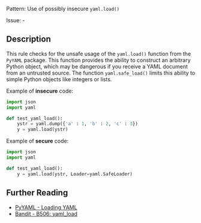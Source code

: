 Pattern: Use of possibly insecure `yaml.load()`

Issue: -

## Description

This rule checks for the unsafe usage of the `yaml.load()` function from
the `PyYAML` package. This function provides the ability to construct
an arbitrary Python object, which may be dangerous if you receive a YAML
document from an untrusted source. The function `yaml.safe_load()` limits this
ability to simple Python objects like integers or lists.


Example of **insecure** code:

```python
import json
import yaml

def test_yaml_load():
    ystr = yaml.dump({'a' : 1, 'b' : 2, 'c' : 3})
    y = yaml.load(ystr)
```

Example of **secure** code:

```python
import json
import yaml

def test_yaml_load():
    y = yaml.load(ystr, Loader=yaml.SafeLoader)
```

## Further Reading

* [PyYAML - Loading YAML](http://pyyaml.org/wiki/PyYAMLDocumentation#LoadingYAML)
* [Bandit - B506: yaml_load](https://bandit.readthedocs.io/en/latest/plugins/b506_yaml_load.html)
